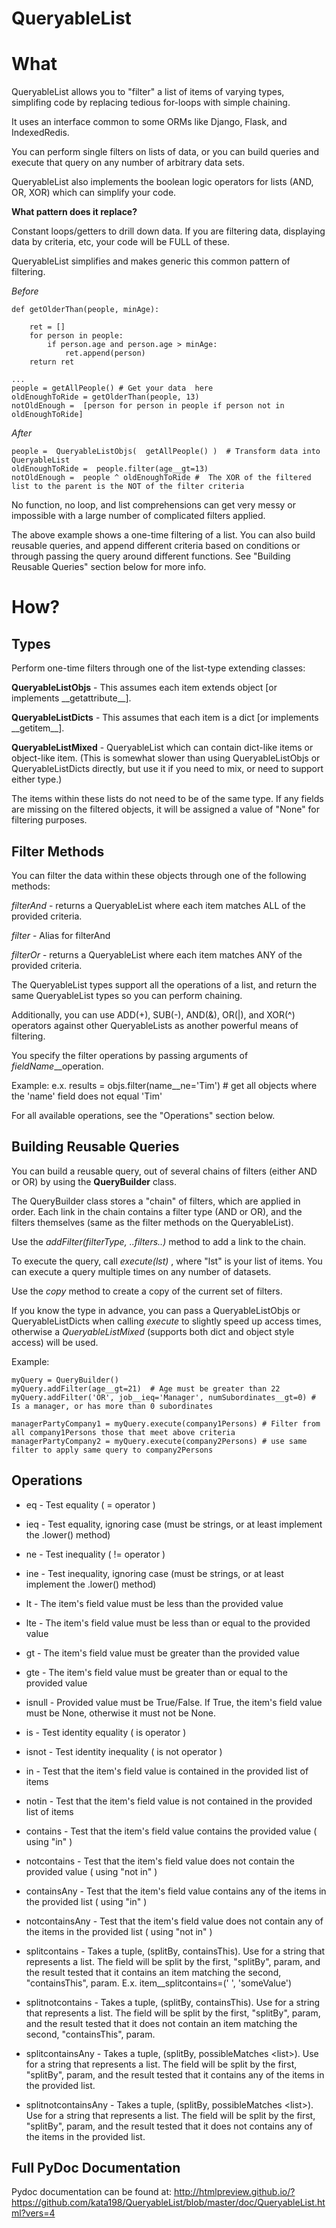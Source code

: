 # QueryableList

What
====

QueryableList allows you to "filter" a list of items of varying types, simplifing code by replacing tedious for-loops with simple chaining.

It uses an interface common to some ORMs like Django, Flask, and IndexedRedis.

You can perform single filters on lists of data, or you can build queries and execute that query on any number of arbitrary data sets.

QueryableList also implements the boolean logic operators for lists (AND, OR, XOR) which can simplify your code.


**What pattern does it replace?**

Constant loops/getters to drill down data. If you are filtering data, displaying data by criteria, etc, your code will be FULL of these.

QueryableList simplifies and makes generic this common pattern of filtering.

*Before*

	def getOlderThan(people, minAge):

		ret = []
		for person in people: 
			if person.age and person.age > minAge:
				ret.append(person)
		return ret

	...
	people = getAllPeople() # Get your data  here
	oldEnoughToRide = getOlderThan(people, 13)
	notOldEnough =  [person for person in people if person not in oldEnoughToRide]


*After*

	people =  QueryableListObjs(  getAllPeople() )  # Transform data into QueryableList
	oldEnoughToRide =  people.filter(age__gt=13)
	notOldEnough =  people ^ oldEnoughToRide #  The XOR of the filtered list to the parent is the NOT of the filter criteria


No function, no loop, and list comprehensions can get very messy or impossible with a large number of complicated filters applied.

The above example shows a one-time filtering of a list. You can also build reusable queries, and append different criteria based on conditions or through passing the query around different functions. See "Building Reusable Queries" section below for more info.


How?
====


Types
-----

Perform one-time filters through one of the list-type extending classes:


**QueryableListObjs** - This assumes each item extends object [or implements \_\_getattribute\_\_].

**QueryableListDicts** - This assumes that each item is a dict [or implements \_\_getitem\_\_].

**QueryableListMixed** - QueryableList which can contain dict-like items or object-like item. (This is somewhat slower than using QueryableListObjs or QueryableListDicts directly, but use it if you need to mix, or need to support either type.)


The items within these lists do not need to be of the same type. If any fields are missing on the filtered objects, it will be assigned a value of "None" for filtering purposes.


Filter Methods
--------------

You can filter the data within these objects through one of the following methods:

*filterAnd* - returns a QueryableList where each item matches ALL of the provided criteria.

*filter* - Alias for filterAnd

*filterOr* - returns a QueryableList where each item matches ANY of the provided criteria.


The QueryableList types support all the operations of a list, and return the same QueryableList types so you can perform chaining. 

Additionally, you can use ADD(+), SUB(-), AND(&), OR(|), and XOR(^) operators against other QueryableLists as another powerful means of filtering.


You specify the filter operations by passing arguments of $fieldName\_\_$operation.

Example: e.x. results = objs.filter(name\_\_ne='Tim')  # get all objects where the 'name' field does not equal 'Tim'


For all available operations, see the "Operations" section below.


Building Reusable Queries
-------------------------

You can build a reusable query, out of several chains of filters (either AND or OR) by using the **QueryBuilder** class.

The QueryBuilder class stores a "chain" of filters, which are applied in order. Each link in the chain contains a filter type (AND or OR), and the filters themselves (same as the filter methods on the QueryableList).


Use the *addFilter(filterType, ..filters..)* method to add a link to the chain. 

To execute the query, call *execute(lst)* , where "lst" is your list of items. You can execute a query multiple times on any number of datasets.

Use the *copy* method to create a copy of the current set of filters.


If you know the type in advance, you can pass a QueryableListObjs or QueryableListDicts when calling *execute* to slightly speed up access times, otherwise a *QueryableListMixed* (supports both dict and object style access) will be used.

Example:

	myQuery = QueryBuilder()
	myQuery.addFilter(age__gt=21)  # Age must be greater than 22
	myQuery.addFilter('OR', job__ieq='Manager', numSubordinates__gt=0) # Is a manager, or has more than 0 subordinates

	managerPartyCompany1 = myQuery.execute(company1Persons) # Filter from all company1Persons those that meet above criteria
	managerPartyCompany2 = myQuery.execute(company2Persons) # use same filter to apply same query to company2Persons


Operations
----------

* eq - Test equality ( = operator )

* ieq - Test equality, ignoring case (must be strings, or at least implement the .lower() method)

* ne  - Test inequality ( != operator )

* ine - Test inequality, ignoring case (must be strings, or at least implement the .lower() method)

* lt  - The item's field value must be less than the provided value

* lte - The item's field value must be less than or equal to the provided value

* gt  - The item's field value must be greater than the provided value

* gte - The item's field value must be greater than or equal to the provided value

* isnull - Provided value must be True/False. If True, the item's field value must be None, otherwise it must not be None.

* is  - Test identity equality ( is operator )

* isnot - Test identity inequality ( is not operator )

* in - Test that the item's field value is contained in the provided list of items

* notin - Test that the item's field value is not contained in the provided list of items

* contains - Test that the item's field value contains the provided value ( using "in" )

* notcontains - Test that the item's field value does not contain the provided value ( using "not in" )

* containsAny - Test that the item's field value contains any of the items in the provided list ( using "in" )

* notcontainsAny - Test that the item's field value does not contain any of the items in the provided list ( using "not in" )

* splitcontains - Takes a tuple, (splitBy<str>, containsThis<str>). Use for a string that represents a list. The field will be split by the first, "splitBy", param, and the result tested that it contains an item matching the second, "containsThis", param. E.x. item\_\_splitcontains=(' ', 'someValue')

* splitnotcontains - Takes a tuple, (splitBy<str>, containsThis<str>). Use for a string that represents a list. The field will be split by the first, "splitBy", param, and the result tested that it does not contain an item matching the second, "containsThis", param.

* splitcontainsAny - Takes a tuple, (splitBy<str>, possibleMatches <list<str>>). Use for a string that represents a list. The field will be split by the first, "splitBy", param, and the result tested that it contains any of the items in the provided list.

* splitnotcontainsAny - Takes a tuple, (splitBy<str>, possibleMatches <list<str>>). Use for a string that represents a list. The field will be split by the first, "splitBy", param, and the result tested that it does not contains any of the items in the provided list.



Full PyDoc Documentation
------------------------

Pydoc documentation can be found at: http://htmlpreview.github.io/?https://github.com/kata198/QueryableList/blob/master/doc/QueryableList.html?vers=4


